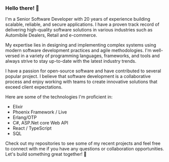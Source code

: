 ### Hello there! 👋

I'm a Senior Software Developer with 20 years of experience building scalable, reliable, and secure applications. I have a proven track record of delivering high-quality software solutions in various industries such as Automibile Dealers, Retail and e-commerce.

My expertise lies in designing and implementing complex systems using modern software development practices and agile methodologies. I'm well-versed in a variety of programming languages, frameworks, and tools and always strive to stay up-to-date with the latest industry trends.

I have a passion for open-source software and have contributed to several popular project. I believe that software development is a collaborative process and enjoy working with teams to create innovative solutions that exceed client expectations.

Here are some of the technologies I'm proficient in:

<ul>
  <li>Elixir</li>
  <li>Phoenix Framework / Live</li>
  <li>Erlang/OTP</li>
  <li>C#, ASP.Net core Web API</li>
  <li>React / TypeScript</li>
  <li>SQL</li>
</ul>

Check out my repositories to see some of my recent projects and feel free to connect with me if you have any questions or collaboration opportunities. Let's build something great together! 🚀

<!--
**manoloramon/manoloramon** is a ✨ _special_ ✨ repository because its `README.md` (this file) appears on your GitHub profile.

Here are some ideas to get you started:

- 🔭 I’m currently working on ...
- 🌱 I’m currently learning ...
- 👯 I’m looking to collaborate on ...
- 🤔 I’m looking for help with ...
- 💬 Ask me about ...
- 📫 How to reach me: ...
- 😄 Pronouns: ...
- ⚡ Fun fact: ...
-->
